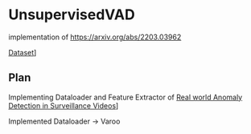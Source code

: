# UnsupervisedVAD
implementation of https://arxiv.org/abs/2203.03962

[Dataset](https://drive.google.com/file/d/18nlV4YjPM93o-SdnPQrvauMN_v-oizmZ/view?usp=sharing)]

## Plan

Implementing Dataloader and Feature Extractor of [Real world Anomaly Detection in Surveillance Videos](https://arxiv.org/pdf/2203.03962.pdf)]

Implemented Dataloader -> Varoo
